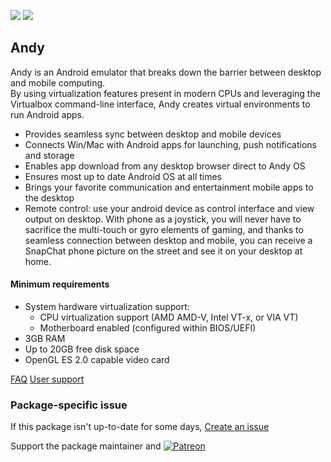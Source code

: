 [![](https://img.shields.io/chocolatey/v/andy?color=green&label=andy)](https://chocolatey.org/packages/andy) [![](https://img.shields.io/chocolatey/dt/andy)](https://chocolatey.org/packages/andy)

## Andy
Andy is an Android emulator that breaks down the barrier between desktop and mobile computing.  
By using virtualization features present in modern CPUs and leveraging the Virtualbox 
command-line interface, Andy creates virtual environments to run Android apps.

* Provides seamless sync between desktop and mobile devices
* Connects Win/Mac with Android apps for launching, push notifications and storage
* Enables app download from any desktop browser direct to Andy OS
* Ensures most up to date Android OS at all times
* Brings your favorite communication and entertainment mobile apps to the desktop
* Remote control: use your android device as control interface and view output on desktop. 
    With phone as a joystick, you will never have to sacrifice the multi-touch or gyro 
    elements of gaming, and thanks to seamless connection between desktop and mobile, you 
    can receive a SnapChat phone picture on the street and see it on your desktop at home.

#### Minimum requirements

* System hardware virtualization support:
  * CPU virtualization support (AMD AMD-V, Intel VT-x, or VIA VT)
  * Motherboard enabled (configured within BIOS/UEFI)
* 3GB RAM
* Up to 20GB free disk space
* OpenGL ES 2.0 capable video card

[FAQ](https://www.andyroid.net/faqs)
[User support](https://www.facebook.com/groups/AndySupport/)

### Package-specific issue

If this package isn't up-to-date for some days, [Create an issue](https://github.com/tunisiano187/Chocolatey-packages/issues/new/choose)

Support the package maintainer and [![Patreon](https://cdn.jsdelivr.net/gh/tunisiano187/Chocolatey-packages@d15c4e19c709e7148588d4523ffc6dd3cd3c7e5e/icons/patreon.png)](https://www.patreon.com/tunisiano)